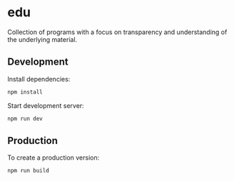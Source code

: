 # edu 

Collection of programs with a focus on transparency and understanding of the
underlying material.


## Development

Install dependencies:

```bash
npm install
```

Start development server:

```bash
npm run dev
```

## Production

To create a production version:

```bash
npm run build
```

